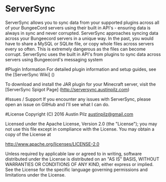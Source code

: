 # ServerSync
ServerSync allows you to sync data from your supported plugins across all of your BungeeCord servers using their built in API's - ensuring data is always in sync and never corrupted. ServerSync approaches syncing data across your Bungeecord servers in a unique way. In the past, you would have to share a MySQL or SQLite file, or copy whole files across servers every so often. This is extremely dangerous as the files can become corrupt. ServerSync uses the built in API's from plugins to sync data across servers using Bungeecord's messaging system

#Plugin Information
For detailed plugin information and setup guides, see the [ServerSync Wiki] ()

To download and install the JAR plugin for your Minecraft server, visit the [ServerSync Spigot Page] (http://serversync.austinpilz.com)

#Issues / Support
If you encounter any issues with ServerSync, please open an issue on GitHub and I'll see what I can do.

#License
Copyright (C) 2016 Austin Pilz austinpilz@gmail.com

Licensed under the Apache License, Version 2.0 (the "License"); you may not use this file except in compliance with the License. You may obtain a copy of the License at

http://www.apache.org/licenses/LICENSE-2.0

Unless required by applicable law or agreed to in writing, software distributed under the License is distributed on an "AS IS" BASIS, WITHOUT WARRANTIES OR CONDITIONS OF ANY KIND, either express or implied. See the License for the specific language governing permissions and limitations under the License.
